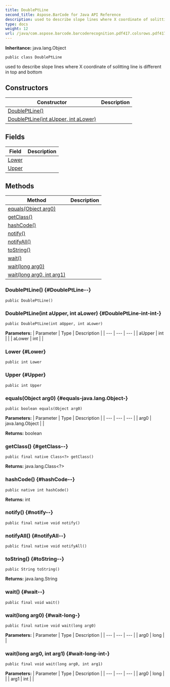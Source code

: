 ```yaml
---
title: DoublePtLine
second_title: Aspose.BarCode for Java API Reference
description: used to describe slope lines where X coordinate of solitting line is different in top and bottom
type: docs
weight: 12
url: /java/com.aspose.barcode.barcoderecognition.pdf417.colsrows.pdf417columnsplitter/doubleptline/
---
```

**Inheritance:**
java.lang.Object
```
public class DoublePtLine
```

used to describe slope lines where X coordinate of solitting line is different in top and bottom
## Constructors

| Constructor | Description |
| --- | --- |
| [DoublePtLine()](#DoublePtLine--) |  |
| [DoublePtLine(int aUpper, int aLower)](#DoublePtLine-int-int-) |  |
## Fields

| Field | Description |
| --- | --- |
| [Lower](#Lower) |  |
| [Upper](#Upper) |  |
## Methods

| Method | Description |
| --- | --- |
| [equals(Object arg0)](#equals-java.lang.Object-) |  |
| [getClass()](#getClass--) |  |
| [hashCode()](#hashCode--) |  |
| [notify()](#notify--) |  |
| [notifyAll()](#notifyAll--) |  |
| [toString()](#toString--) |  |
| [wait()](#wait--) |  |
| [wait(long arg0)](#wait-long-) |  |
| [wait(long arg0, int arg1)](#wait-long-int-) |  |
### DoublePtLine() {#DoublePtLine--}
```
public DoublePtLine()
```


### DoublePtLine(int aUpper, int aLower) {#DoublePtLine-int-int-}
```
public DoublePtLine(int aUpper, int aLower)
```


**Parameters:**
| Parameter | Type | Description |
| --- | --- | --- |
| aUpper | int |  |
| aLower | int |  |

### Lower {#Lower}
```
public int Lower
```


### Upper {#Upper}
```
public int Upper
```


### equals(Object arg0) {#equals-java.lang.Object-}
```
public boolean equals(Object arg0)
```




**Parameters:**
| Parameter | Type | Description |
| --- | --- | --- |
| arg0 | java.lang.Object |  |

**Returns:**
boolean
### getClass() {#getClass--}
```
public final native Class<?> getClass()
```




**Returns:**
java.lang.Class<?>
### hashCode() {#hashCode--}
```
public native int hashCode()
```




**Returns:**
int
### notify() {#notify--}
```
public final native void notify()
```




### notifyAll() {#notifyAll--}
```
public final native void notifyAll()
```




### toString() {#toString--}
```
public String toString()
```




**Returns:**
java.lang.String
### wait() {#wait--}
```
public final void wait()
```




### wait(long arg0) {#wait-long-}
```
public final native void wait(long arg0)
```




**Parameters:**
| Parameter | Type | Description |
| --- | --- | --- |
| arg0 | long |  |

### wait(long arg0, int arg1) {#wait-long-int-}
```
public final void wait(long arg0, int arg1)
```




**Parameters:**
| Parameter | Type | Description |
| --- | --- | --- |
| arg0 | long |  |
| arg1 | int |  |

